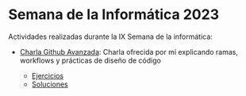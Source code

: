 # Semana de la Informática 2023

Actividades realizadas durante la IX Semana de la informática:

- [Charla Github Avanzada](./Charla-GitHub-Avanzado/): Charla ofrecida por mí explicando ramas, workflows y prácticas de diseño de código

  - [Ejercicios](./Charla-GitHub-Avanzado/Ejercicios/)
  - [Soluciones](./Charla-GitHub-Avanzado/Solucion/)
